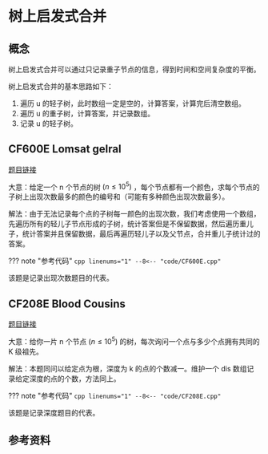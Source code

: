 # 树上启发式合并

## 概念
树上启发式合并可以通过只记录重子节点的信息，得到时间和空间复杂度的平衡。

树上启发式合并的基本思路如下：

1.  遍历 u 的轻子树，此时数组一定是空的，计算答案，计算完后清空数组。
2. 遍历 u 的重子树，计算答案，并记录数组。
3. 记录 u 的轻子树。

## CF600E Lomsat gelral
[题目链接](https://www.luogu.com.cn/problem/CF600E)
	
大意：给定一个 n 个节点的树 $(n \leq 10^5)$ ，每个节点都有一个颜色，求每个节点的子树上出现次数最多的颜色的编号和（可能有多种颜色出现次数最多）。

解法：由于无法记录每个点的子树每一颜色的出现次数，我们考虑使用一个数组，先遍历所有的轻儿子节点形成的子树，统计答案但是不保留数据，然后遍历重儿子，统计答案并且保留数据，最后再遍历轻儿子以及父节点，合并重儿子统计过的答案。

??? note "参考代码"
	```cpp linenums="1"
	--8<-- "code/CF600E.cpp"
	```

该题是记录出现次数题目的代表。

## CF208E Blood Cousins
[题目链接](https://www.luogu.com.cn/problem/CF208E)

大意：给你一片 n 个节点 $(n \leq 10^5)$ 的树，每次询问一个点与多少个点拥有共同的 K 级祖先。

解法：本题同问以给定点为根，深度为 k 的点的个数减一。维护一个 dis 数组记录给定深度的点的个数，方法同上。

??? note "参考代码"
	```cpp linenums="1"
	--8<-- "code/CF208E.cpp"
	```

该题是记录深度题目的代表。

## 参考资料
[^note1]: [木每立兄豪《dsu on tree(树上启发式合并)算法总结+习题》](https://blog.csdn.net/qq_43472263/article/details/104150940)


